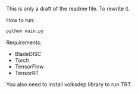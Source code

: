 This is only a draft of the readme file. To rewrite it.

How to run:
```bash
python main.py
```

Requirements:
- BladeDISC
- Torch
- TensorFlow
- TensorRT

You also need to install volksdep library to run TRT.
